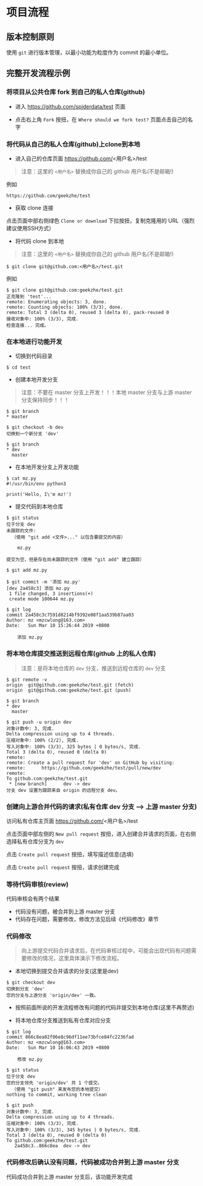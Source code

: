 # 项目流程

## 版本控制原则

使用 ```git``` 进行版本管理，以最小功能为粒度作为 commit 的最小单位。

## 完整开发流程示例

### 将项目从公共仓库 fork 到自己的私人仓库(github)

* 进入 https://github.com/spiderdata/test 页面

* 点击右上角 ```Fork``` 按扭，在 ```Where should we fork test?``` 页面点击自己的名字

### 将代码从自己的私人仓库(github)上clone到本地

* 进入自己的仓库页面 https://github.com/<用户名>/test

> 注意：这里的 ```<用户名>``` 替换成你自己的 github 用户名(不是邮箱!)

例如

```
https://github.com/geekzhe/test
```

* 获取 clone 连接

点击页面中部右侧绿色 ```Clone or download``` 下拉按扭，复制克隆用的 URL（强烈建议使用SSH方式）

* 将代码 clone 到本地

> 注意：这里的 ```<用户名>``` 替换成你自己的 github 用户名(不是邮箱!)

```
$ git clone git@github.com:<用户名>/test.git
```

例如

```
$ git clone git@github.com:geekzhe/test.git
正克隆到 'test'...
remote: Enumerating objects: 3, done.
remote: Counting objects: 100% (3/3), done.
remote: Total 3 (delta 0), reused 3 (delta 0), pack-reused 0
接收对象中: 100% (3/3), 完成.
检查连接... 完成。
```

### 在本地进行功能开发

* 切换到代码目录

```
$ cd test
```

* 创建本地开发分支

> 注意：不要在 master 分支上开发！！！本地 master 分支与上游 master 分支保持同步！！！

```
$ git branch
* master

$ git checkout -b dev
切换到一个新分支 'dev'

$ git branch
* dev
  master
```

* 在本地开发分支上开发功能

```
$ cat mz.py 
#!/usr/bin/env python3

print('Hello, I\'m mz!')
```

* 提交代码到本地仓库

```
$ git status
位于分支 dev
未跟踪的文件:
  （使用 "git add <文件>..." 以包含要提交的内容）

	mz.py

提交为空，但是存在尚未跟踪的文件（使用 "git add" 建立跟踪）

$ git add mz.py

$ git commit -m '添加 mz.py'
[dev 2a458c3] 添加 mz.py
 1 file changed, 3 insertions(+)
 create mode 100644 mz.py

$ git log
commit 2a458c3c7591d8214bf9392e08f1aa539b87aa03
Author: mz <mzcwlong@163.com>
Date:   Sun Mar 10 15:26:44 2019 +0800

    添加 mz.py
```

### 将本地仓库提交推送到远程仓库(github 上的私人仓库)

> 注意：是将本地仓库的 ```dev``` 分支，推送到远程仓库的 ```dev``` 分支

```
$ git remote -v
origin	git@github.com:geekzhe/test.git (fetch)
origin	git@github.com:geekzhe/test.git (push)

$ git branch
* dev
  master

$ git push -u origin dev
对象计数中: 3, 完成.
Delta compression using up to 4 threads.
压缩对象中: 100% (2/2), 完成.
写入对象中: 100% (3/3), 325 bytes | 0 bytes/s, 完成.
Total 3 (delta 0), reused 0 (delta 0)
remote: 
remote: Create a pull request for 'dev' on GitHub by visiting:
remote:      https://github.com/geekzhe/test/pull/new/dev
remote: 
To github.com:geekzhe/test.git
 * [new branch]      dev -> dev
分支 dev 设置为跟踪来自 origin 的远程分支 dev。
```

### 创建向上游合并代码的请求(私有仓库 dev 分支 --> 上游 master 分支)

访问私有仓库主页面 https://github.com/<用户名>/test

点击页面中部左侧的 ```New pull request``` 按扭，进入创建合并请求的页面，在右侧选择私有仓库分支为 ```dev```

点击 ```Create pull request``` 按扭，填写描述信息(选填)

点击 ```Create pull request``` 按扭，请求创建完成

### 等待代码审核(review)

代码审核会有两个结果

* 代码没有问题，被合并到上游 master 分支
* 代码存在问题，需要修改，修改方法见后续《代码修改》章节

### 代码修改

> 向上游提交代码合并请求后，在代码审核过程中，可能会出现代码有问题需要修改的情况，这里具体演示下修改流程。

* 本地切换到提交合并请求的分支(这里是dev)

```
$ git checkout dev
切换到分支 'dev'
您的分支与上游分支 'origin/dev' 一致。
```

* 按照前面所说的开发流程修改有问题的代码并提交到本地仓库(这里不再赘述)

* 将本地仓库分支推送到私有仓库对应分支

```
$ git log
commit 866c8ea02f06e8c96df11ee73bfce84fc2236fad
Author: mz <mzcwlong@163.com>
Date:   Sun Mar 10 16:06:43 2019 +0800

    修改 mz.py

$ git status
位于分支 dev
您的分支领先 'origin/dev' 共 1 个提交。
  （使用 "git push" 来发布您的本地提交）
nothing to commit, working tree clean

$ git push
对象计数中: 3, 完成.
Delta compression using up to 4 threads.
压缩对象中: 100% (3/3), 完成.
写入对象中: 100% (3/3), 345 bytes | 0 bytes/s, 完成.
Total 3 (delta 0), reused 0 (delta 0)
To github.com:geekzhe/test.git
   2a458c3..866c8ea  dev -> dev
```

### 代码修改后确认没有问题，代码被成功合并到上游 master 分支

代码成功合并到上游 master 分支后，该功能开发完成
